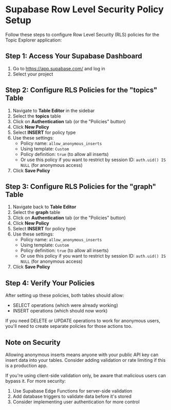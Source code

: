 # Supabase Row Level Security Policy Setup

Follow these steps to configure Row Level Security (RLS) policies for the Topic Explorer application:

## Step 1: Access Your Supabase Dashboard

1. Go to https://app.supabase.com/ and log in
2. Select your project

## Step 2: Configure RLS Policies for the "topics" Table

1. Navigate to **Table Editor** in the sidebar
2. Select the **topics** table
3. Click on **Authentication** tab (or the "Policies" button)
4. Click **New Policy**
5. Select **INSERT** for policy type
6. Use these settings:
   - Policy name: `allow_anonymous_inserts`
   - Using template: `Custom`
   - Policy definition: `true` (to allow all inserts)
   - Or use this policy if you want to restrict by session ID: `auth.uid() IS NULL` (for anonymous access)
7. Click **Save Policy**

## Step 3: Configure RLS Policies for the "graph" Table

1. Navigate back to **Table Editor**
2. Select the **graph** table
3. Click on **Authentication** tab (or the "Policies" button)
4. Click **New Policy**
5. Select **INSERT** for policy type
6. Use these settings:
   - Policy name: `allow_anonymous_inserts`
   - Using template: `Custom` 
   - Policy definition: `true` (to allow all inserts)
   - Or use this policy if you want to restrict by session ID: `auth.uid() IS NULL` (for anonymous access)
7. Click **Save Policy**

## Step 4: Verify Your Policies

After setting up these policies, both tables should allow:
- SELECT operations (which were already working)
- INSERT operations (which should now work)

If you need DELETE or UPDATE operations to work for anonymous users, you'll need to create separate policies for those actions too.

## Note on Security

Allowing anonymous inserts means anyone with your public API key can insert data into your tables. Consider adding validation or rate limiting if this is a production app.

If you're using client-side validation only, be aware that malicious users can bypass it. For more security:

1. Use Supabase Edge Functions for server-side validation
2. Add database triggers to validate data before it's stored
3. Consider implementing user authentication for more control 
